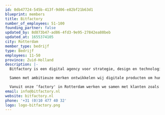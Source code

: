 ```yaml
---
id: 0db47724-545b-413f-9d06-e82bf21b63d1
blueprint: members
title: Bitfactory
number_of_employees: 51-100
founding_partner: false
updated_by: 8d873b47-ad86-4fd3-9e95-27842ea80beb
updated_at: 1655374105
city: Rotterdam
member_type: bedrijf
type: Bedrijf
employees: 11-50
province: Zuid-Holland
description: |-
  Bitfactory is een digital agency voor strategie, design en technologie. Wij helpen onze klanten steeds de volgende stap te maken in de digitalisering van hun business.

  Samen met ambitieuze merken ontwikkelen wij digitale producten om hun klanten blij te maken en hun business te laten groeien. Als digital partner zijn wij continu betrokken en bieden high-end support, groei en innovatie. Super service noemen we dat.

  Vanuit onze ‘factory' in Rotterdam werken we samen met klanten zoals: Tony's Chocolonely, Dr. Oetker, TNO, Bayer, NPO, Samskip en andere ambitieuze merken.
email: info@bitfactory.nl
website: bitfactory.nl
phone: '+31 (0)10 477 40 32'
logo: logo-bitfactory.png
---
```

